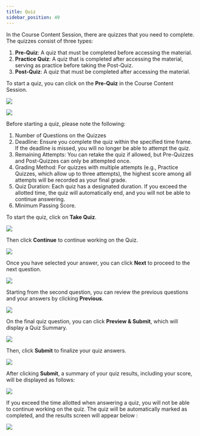 ```yaml
---
title: Quiz
sidebar_position: 49
---
```

In the Course Content Session, there are quizzes that you need to complete. The quizzes consist of three types:

1. **Pre-Quiz**: A quiz that must be completed before accessing the material.
2. **Practice Quiz**: A quiz that is completed after accessing the material, serving as practice before taking the Post-Quiz.
3. **Post-Quiz**: A quiz that must be completed after accessing the material.

To start a quiz, you can click on the **Pre-Quiz** in the Course Content Session.

![](/img/quiz-1.eng.png)

![](/img/quiz-2.eng.png)

Before starting a quiz, please note the following:

1. Number of Questions on the Quizzes
2. Deadline: Ensure you complete the quiz within the specified time frame. If the deadline is missed, you will no longer be able to attempt the quiz.
3. Remaining Attempts: You can retake the quiz if allowed, but Pre-Quizzes and Post-Quizzes can only be attempted once.
4. Grading Method: For quizzes with multiple attempts (e.g., Practice Quizzes, which allow up to three attempts), the highest score among all attempts will be recorded as your final grade.
5. Quiz Duration: Each quiz has a designated duration. If you exceed the allotted time, the quiz will automatically end, and you will not be able to continue answering.
6. Minimum Passing Score.

To start the quiz, click on **Take Quiz**.

![](/img/quiz-3.eng.png)

Then click **Continue** to continue working on the Quiz.

![](/img/quiz-4.eng.png)

Once you have selected your answer, you can click **Next** to proceed to the next question.

![](/img/quiz-5.eng.png)

Starting from the second question, you can review the previous questions and your answers by clicking **Previous**.

![](/img/quiz-6.eng.png)

On the final quiz question, you can click **Preview & Submit**, which will display a Quiz Summary. 

![](/img/quiz-7.eng.png)

Then, click **Submit** to finalize your quiz answers.

![](/img/quiz-8.eng.png)

After clicking **Submit**, a summary of your quiz results, including your score, will be displayed as follows:

![](/img/quiz-9.eng.png)

If you exceed the time allotted when answering a quiz, you will not be able to continue working on the quiz. The quiz will be automatically marked as completed, and the results screen will appear below : 

![](/img/quiz-eng.png)
